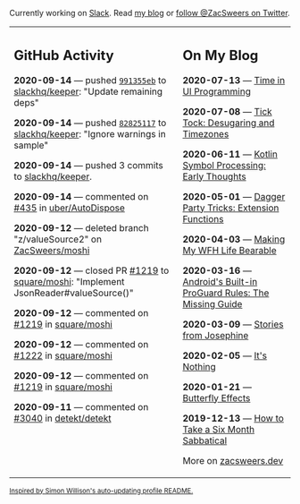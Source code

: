 Currently working on [Slack](https://slack.com/). Read [my blog](https://zacsweers.dev/) or [follow @ZacSweers on Twitter](https://twitter.com/ZacSweers).

<table><tr><td valign="top" width="60%">

## GitHub Activity
<!-- githubActivity starts -->
**2020-09-14** — pushed [`991355eb`](https://github.com/slackhq/keeper/commit/991355ebb32177ca90ffd2eb38ffe6e3901f2192) to [slackhq/keeper](https://api.github.com/repos/slackhq/keeper): "Update remaining deps"

**2020-09-14** — pushed [`82825117`](https://github.com/slackhq/keeper/commit/82825117d48d59dba1e0917cf2ef260f6315acd6) to [slackhq/keeper](https://api.github.com/repos/slackhq/keeper): "Ignore warnings in sample"

**2020-09-14** — pushed 3 commits to [slackhq/keeper](https://api.github.com/repos/slackhq/keeper).

**2020-09-14** — commented on [#435](https://github.com/uber/AutoDispose/issues/435#issuecomment-692126295) in [uber/AutoDispose](https://api.github.com/repos/uber/AutoDispose)

**2020-09-12** — deleted branch "z/valueSource2" on [ZacSweers/moshi](https://api.github.com/repos/ZacSweers/moshi)

**2020-09-12** — closed PR [#1219](https://api.github.com/repos/square/moshi/pulls/1219) to [square/moshi](https://api.github.com/repos/square/moshi): "Implement JsonReader#valueSource()"

**2020-09-12** — commented on [#1219](https://github.com/square/moshi/pull/1219#issuecomment-691600794) in [square/moshi](https://api.github.com/repos/square/moshi)

**2020-09-12** — commented on [#1222](https://github.com/square/moshi/pull/1222#issuecomment-691533167) in [square/moshi](https://api.github.com/repos/square/moshi)

**2020-09-12** — commented on [#1219](https://github.com/square/moshi/pull/1219#issuecomment-691505031) in [square/moshi](https://api.github.com/repos/square/moshi)

**2020-09-11** — commented on [#3040](https://github.com/detekt/detekt/issues/3040#issuecomment-691208189) in [detekt/detekt](https://api.github.com/repos/detekt/detekt)
<!-- githubActivity ends -->
</td><td valign="top" width="40%">

## On My Blog
<!-- blog starts -->
**2020-07-13** — [Time in UI Programming](https://www.zacsweers.dev/time-in-ui/)

**2020-07-08** — [Tick Tock: Desugaring and Timezones](https://www.zacsweers.dev/ticktock-desugaring-timezones/)

**2020-06-11** — [Kotlin Symbol Processing: Early Thoughts](https://www.zacsweers.dev/kotlin-symbol-processor-early-thoughts/)

**2020-05-01** — [Dagger Party Tricks: Extension Functions](https://www.zacsweers.dev/dagger-party-tricks-extension-functions/)

**2020-04-03** — [Making My WFH Life Bearable](https://www.zacsweers.dev/making-wfh-life-bearable/)

**2020-03-16** — [Android's Built-in ProGuard Rules: The Missing Guide](https://www.zacsweers.dev/android-proguard-rules/)

**2020-03-09** — [Stories from Josephine](https://www.zacsweers.dev/stories-from-josephine/)

**2020-02-05** — [It's Nothing](https://www.zacsweers.dev/its-nothing/)

**2020-01-21** — [Butterfly Effects](https://www.zacsweers.dev/butterfly-effects/)

**2019-12-13** — [How to Take a Six Month Sabbatical](https://www.zacsweers.dev/how-to-take-a-six-month-sabbatical/)
<!-- blog ends -->
More on [zacsweers.dev](https://zacsweers.dev/)
</td></tr></table>

<sub><a href="https://simonwillison.net/2020/Jul/10/self-updating-profile-readme/">Inspired by Simon Willison's auto-updating profile README.</a></sub>
